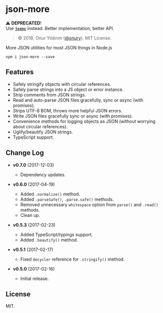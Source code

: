 # json-more

:warning: **DEPRECATED**!  
Use [**`jsonc`**](https://github.com/onury/jsonc) instead. Better implementation, better API.

> © 2018, Onur Yıldırım ([@onury](https://github.com/onury)). MIT License.

More JSON utilities for most JSON things in Node.js  

`npm i json-more --save`

## Features

- Safely stringify objects with circular references.
- Safely parse strings into a JS object or error instance.
- Strip comments from JSON strings.
- Read and auto-parse JSON files gracefully, sync or async (with promises).
- Strips UTF-8 BOM, throws more helpful JSON errors.
- Write JSON files gracefully sync or async (with promises).
- Convenience methods for logging objects as JSON (without worrying about circular references).
- Uglify/beautify JSON strings.
- TypeScript support.

## Change Log

- **v0.7.0** (2017-12-03)
    + Dependency updates.

- **v0.6.0** (2017-04-19)
    + Added `.normalize()` method.
    + Added `.parseSafe()`, `.parse.safe()` methods.
    + Removed unnecessary `whitespace` option from `parse()` and `.read()` methods.
    + Clean up.

- **v0.5.3** (2017-02-23)
    + Added TypeScript/typings support.
    + Added `.beautify()` method.

- **v0.5.1** (2017-02-17)
    + Fixed `decycler` reference for `.stringify()` method.

- **v0.5.0** (2017-02-16)
    + Initial release.


## License
MIT.


[strip-json-comments]:https://github.com/sindresorhus/strip-json-comments
[json-stringify-safe]:https://github.com/isaacs/json-stringify-safe
[parse-json]:https://github.com/sindresorhus/parse-json
[fs-extra]:https://www.npmjs.com/package/fs-extra
